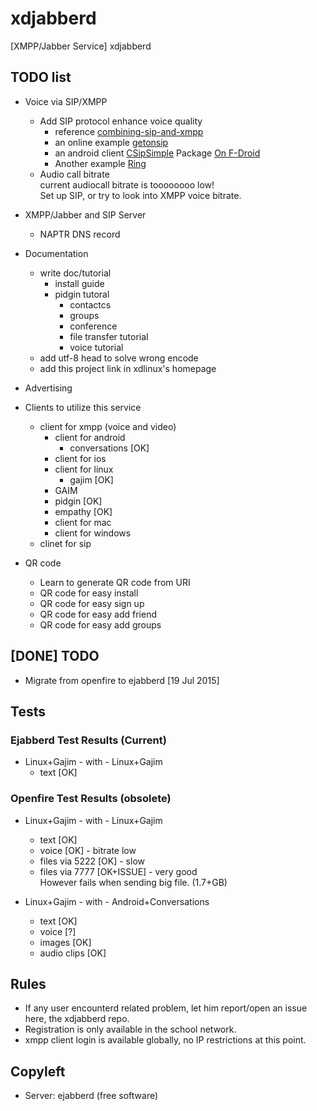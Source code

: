 # xdjabberd
[XMPP/Jabber Service] xdjabberd

## TODO list
* Voice via SIP/XMPP
  * Add SIP protocol enhance voice quality
    - reference [combining-sip-and-xmpp](http://www.onsip.com/about-voip/sip/combining-sip-and-xmpp)
    - an online example [getonsip](https://www.getonsip.com/)
    - an android client [CSipSimple](https://play.google.com/store/apps/details?id=com.csipsimple&hl=en) Package [On F-Droid](https://f-droid.org/repository/browse/?fdid=com.csipsimple)
    - Another example [Ring](http://ring.cx/)
  * Audio call bitrate  
    current audiocall bitrate is toooooooo low!  
    Set up SIP, or try to look into XMPP voice bitrate.  

* XMPP/Jabber and SIP Server
  - NAPTR DNS record

* Documentation
  * write doc/tutorial
    - install guide
    - pidgin tutoral
      - contactcs
      - groups
      - conference
      - file transfer tutorial
      - voice tutorial
  * add utf-8 head to solve wrong encode
  * add this project link in xdlinux's homepage

* Advertising

* Clients to utilize this service
  * client for xmpp (voice and video)
    - client for android
      - conversations [OK]
    - client for ios
    - client for linux
      - gajim [OK]
  	- GAIM
  	- pidgin [OK]
  	- empathy [OK]
    - client for mac
    - client for windows
  * clinet for sip

* QR code
  * Learn to generate QR code from URI
  * QR code for easy install
  * QR code for easy sign up
  * QR code for easy add friend
  * QR code for easy add groups

## [DONE] TODO

  * Migrate from openfire to ejabberd [19 Jul 2015]

## Tests
### Ejabberd Test Results (Current)

* Linux+Gajim - with - Linux+Gajim
  - text [OK]

### Openfire Test Results (obsolete)

* Linux+Gajim - with - Linux+Gajim
  - text [OK]
  - voice [OK] - bitrate low
  - files via 5222 [OK] - slow
  - files via 7777 [OK+ISSUE] - very good  
    However fails when sending big file. (1.7+GB)  
 
* Linux+Gajim - with - Android+Conversations
  - text [OK]
  - voice [?]
  - images [OK]
  - audio clips [OK]

## Rules
* If any user encounterd related problem, let him report/open an issue here, the xdjabberd repo.
* Registration is only available in the school network.
* xmpp client login is available globally, no IP restrictions at this point.

## Copyleft
* Server: ejabberd (free software)
